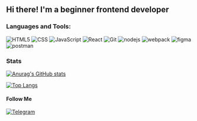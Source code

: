 ## Hi there! I'm  a beginner frontend developer

### Languages and Tools:

![HTML5](https://img.shields.io/badge/-HTML5-ba9879?style=for-the-badge&logo=HTML5)
![CSS](https://img.shields.io/badge/-CSS3-ba9879?style=for-the-badge&logo=CSS3&logoColor=a6caf0)
![JavaScript](https://img.shields.io/badge/-JavaScript-ba9879?style=for-the-badge&logo=JavaScript)
![React](https://img.shields.io/badge/-React-ba9879?style=for-the-badge&logo=React)
![Git](https://img.shields.io/badge/-Git-ba9879?style=for-the-badge&logo=Git)
![nodejs](https://img.shields.io/badge/-node.js-ba9879?style=for-the-badge&logo=node.js&logoColor=90ee90)
![webpack](https://img.shields.io/badge/-webpack-ba9879?style=for-the-badge&logo=webpack)
![figma](https://img.shields.io/badge/-figma-ba9879?style=for-the-badge&logo=figma)
![postman](https://img.shields.io/badge/-postman-ba9879?style=for-the-badge&logo=postman)

### Stats
[![Anurag's GitHub stats](https://github-readme-stats.vercel.app/api?username=BakumenkoVS&show_icons=true)](https://github.com/anuraghazra/github-readme-stats)

[![Top Langs](https://github-readme-stats.vercel.app/api/top-langs/?username=BakumenkoVS&layout=compact)](https://github.com/anuraghazra/github-readme-stats)

#### Follow Me
[![Telegram](https://img.shields.io/badge/-Telegram-ba9879?style=for-the-badge&logo=Telegram)](https://t.me/BakumenkoVS)



